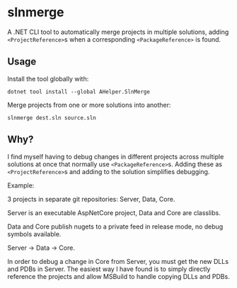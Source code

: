 # slnmerge
A .NET CLI tool to automatically merge projects in multiple solutions, adding `<ProjectReference>`s when a corresponding `<PackageReference>` is found.

## Usage
Install the tool globally with:
```
dotnet tool install --global AHelper.SlnMerge
```
Merge projects from one or more solutions into another:
```
slnmerge dest.sln source.sln
```

## Why?
I find myself having to debug changes in different projects across multiple solutions at once that normally use `<PackageReference>`s.  Adding these as `<ProjectReference>`s and adding to the solution simplifies debugging.

Example:

3 projects in separate git repositories: Server, Data, Core.

Server is an executable AspNetCore project, Data and Core are classlibs.

Data and Core publish nugets to a private feed in release mode, no debug symbols available.

Server -> Data -> Core.

In order to debug a change in Core from Server, you must get the new DLLs and PDBs in Server.  The easiest way I have found is to simply directly reference the projects and allow MSBuild to handle copying DLLs and PDBs.
